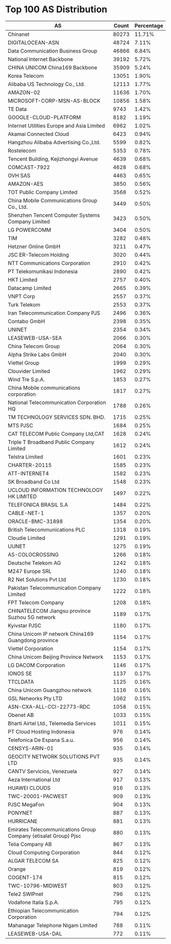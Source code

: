 # Top 100 AS Distribution
| AS | Count | Percentage |
|----|----|----|
| Chinanet | 80273 | 11.71% |
| DIGITALOCEAN-ASN | 48724 | 7.11% |
| Data Communication Business Group | 46866 | 6.84% |
| National Internet Backbone | 39192 | 5.72% |
| CHINA UNICOM China169 Backbone | 35909 | 5.24% |
| Korea Telecom | 13051 | 1.90% |
| Alibaba US Technology Co., Ltd. | 12113 | 1.77% |
| AMAZON-02 | 11636 | 1.70% |
| MICROSOFT-CORP-MSN-AS-BLOCK | 10856 | 1.58% |
| TE Data | 9743 | 1.42% |
| GOOGLE-CLOUD-PLATFORM | 8182 | 1.19% |
| Internet Utilities Europe and Asia Limited | 6962 | 1.02% |
| Akamai Connected Cloud | 6423 | 0.94% |
| Hangzhou Alibaba Advertising Co.,Ltd. | 5599 | 0.82% |
| Rostelecom | 5353 | 0.78% |
| Tencent Building, Kejizhongyi Avenue | 4639 | 0.68% |
| COMCAST-7922 | 4628 | 0.68% |
| OVH SAS | 4463 | 0.65% |
| AMAZON-AES | 3850 | 0.56% |
| TOT Public Company Limited | 3568 | 0.52% |
| China Mobile Communications Group Co., Ltd. | 3449 | 0.50% |
| Shenzhen Tencent Computer Systems Company Limited | 3423 | 0.50% |
| LG POWERCOMM | 3404 | 0.50% |
| TIM | 3282 | 0.48% |
| Hetzner Online GmbH | 3211 | 0.47% |
| JSC ER-Telecom Holding | 3020 | 0.44% |
| NTT Communications Corporation | 2910 | 0.42% |
| PT Telekomunikasi Indonesia | 2890 | 0.42% |
| HKT Limited | 2757 | 0.40% |
| Datacamp Limited | 2665 | 0.39% |
| VNPT Corp | 2557 | 0.37% |
| Turk Telekom | 2553 | 0.37% |
| Iran Telecommunication Company PJS | 2496 | 0.36% |
| Contabo GmbH | 2398 | 0.35% |
| UNINET | 2354 | 0.34% |
| LEASEWEB-USA-SEA | 2066 | 0.30% |
| China Telecom Group | 2064 | 0.30% |
| Alpha Strike Labs GmbH | 2040 | 0.30% |
| Viettel Group | 1999 | 0.29% |
| Clouvider Limited | 1962 | 0.29% |
| Wind Tre S.p.A. | 1853 | 0.27% |
| China Mobile communications corporation | 1817 | 0.27% |
| National Telecommunication Corporation HQ | 1788 | 0.26% |
| TM TECHNOLOGY SERVICES SDN. BHD. | 1715 | 0.25% |
| MTS PJSC | 1684 | 0.25% |
| CAT TELECOM Public Company Ltd,CAT | 1628 | 0.24% |
| Triple T Broadband Public Company Limited | 1612 | 0.24% |
| Telstra Limited | 1601 | 0.23% |
| CHARTER-20115 | 1585 | 0.23% |
| ATT-INTERNET4 | 1582 | 0.23% |
| SK Broadband Co Ltd | 1548 | 0.23% |
| UCLOUD INFORMATION TECHNOLOGY HK LIMITED | 1497 | 0.22% |
| TELEFONICA BRASIL S.A | 1484 | 0.22% |
| CABLE-NET-1 | 1357 | 0.20% |
| ORACLE-BMC-31898 | 1354 | 0.20% |
| British Telecommunications PLC | 1318 | 0.19% |
| Cloudie Limited | 1291 | 0.19% |
| UUNET | 1275 | 0.19% |
| AS-COLOCROSSING | 1266 | 0.18% |
| Deutsche Telekom AG | 1242 | 0.18% |
| M247 Europe SRL | 1240 | 0.18% |
| R2 Net Solutions Pvt Ltd | 1230 | 0.18% |
| Pakistan Telecommunication Company Limited | 1222 | 0.18% |
| FPT Telecom Company | 1208 | 0.18% |
| CHINATELECOM Jiangsu province Suzhou 5G network | 1189 | 0.17% |
| Kyivstar PJSC | 1180 | 0.17% |
| China Unicom IP network China169 Guangdong province | 1154 | 0.17% |
| Viettel Corporation | 1154 | 0.17% |
| China Unicom Beijing Province Network | 1153 | 0.17% |
| LG DACOM Corporation | 1146 | 0.17% |
| IONOS SE | 1137 | 0.17% |
| TTCLDATA | 1125 | 0.16% |
| China Unicom Guangzhou network | 1116 | 0.16% |
| GSL Networks Pty LTD | 1062 | 0.15% |
| ASN-CXA-ALL-CCI-22773-RDC | 1058 | 0.15% |
| Obenet AB | 1033 | 0.15% |
| Bharti Airtel Ltd., Telemedia Services | 1011 | 0.15% |
| PT Cloud Hosting Indonesia | 976 | 0.14% |
| Telefonica De Espana S.a.u. | 956 | 0.14% |
| CENSYS-ARIN-01 | 935 | 0.14% |
| GEOCITY NETWORK SOLUTIONS PVT LTD | 935 | 0.14% |
| CANTV Servicios, Venezuela | 927 | 0.14% |
| Aeza International Ltd | 917 | 0.13% |
| HUAWEI CLOUDS | 916 | 0.13% |
| TWC-20001-PACWEST | 909 | 0.13% |
| PJSC MegaFon | 904 | 0.13% |
| PONYNET | 887 | 0.13% |
| HURRICANE | 881 | 0.13% |
| Emirates Telecommunications Group Company (etisalat Group) Pjsc | 880 | 0.13% |
| Telia Company AB | 867 | 0.13% |
| Cloud Computing Corporation | 844 | 0.12% |
| ALGAR TELECOM SA | 825 | 0.12% |
| Orange | 819 | 0.12% |
| COGENT-174 | 815 | 0.12% |
| TWC-10796-MIDWEST | 803 | 0.12% |
| Tele2 SWIPnet | 796 | 0.12% |
| Vodafone Italia S.p.A. | 795 | 0.12% |
| Ethiopian Telecommunication Corporation | 794 | 0.12% |
| Mahanagar Telephone Nigam Limited | 788 | 0.11% |
| LEASEWEB-USA-DAL | 772 | 0.11% |
